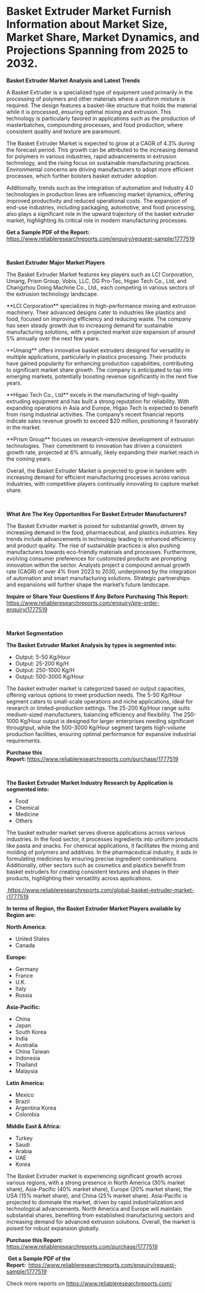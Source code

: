 <p><h1>Basket Extruder Market Furnish Information about Market Size, Market Share, Market Dynamics, and Projections Spanning from 2025 to 2032.</h1></p><p><strong>Basket Extruder Market Analysis and Latest Trends</strong></p>
<p><p>A Basket Extruder is a specialized type of equipment used primarily in the processing of polymers and other materials where a uniform mixture is required. The design features a basket-like structure that holds the material while it is processed, ensuring optimal mixing and extrusion. This technology is particularly favored in applications such as the production of masterbatches, compounding processes, and food production, where consistent quality and texture are paramount.</p><p>The Basket Extruder Market is expected to grow at a CAGR of 4.3% during the forecast period. This growth can be attributed to the increasing demand for polymers in various industries, rapid advancements in extrusion technology, and the rising focus on sustainable manufacturing practices. Environmental concerns are driving manufacturers to adopt more efficient processes, which further bolsters basket extruder adoption. </p><p>Additionally, trends such as the integration of automation and Industry 4.0 technologies in production lines are influencing market dynamics, offering improved productivity and reduced operational costs. The expansion of end-use industries, including packaging, automotive, and food processing, also plays a significant role in the upward trajectory of the basket extruder market, highlighting its critical role in modern manufacturing processes.</p></p>
<p><strong>Get a Sample PDF of the Report:&nbsp;</strong> <a href="https://www.reliableresearchreports.com/enquiry/request-sample/1777519?utm_campaign=2652&utm_medium=2&utm_source=Github&utm_content=ia&utm_term=09042025&utm_id=basket-extruder">https://www.reliableresearchreports.com/enquiry/request-sample/1777519</a></p>
<p>&nbsp;</p>
<p><strong>Basket Extruder Major Market Players</strong></p>
<p><p>The Basket Extruder Market features key players such as LCI Corporation, Umang, Prism Group, Vobis, LLC, DG Pro-Tec, Higao Tech Co., Ltd, and Changzhou Doing Machine Co., Ltd., each competing in various sectors of the extrusion technology landscape.</p><p>**LCI Corporation** specializes in high-performance mixing and extrusion machinery. Their advanced designs cater to industries like plastics and food, focused on improving efficiency and reducing waste. The company has seen steady growth due to increasing demand for sustainable manufacturing solutions, with a projected market size expansion of around 5% annually over the next few years.</p><p>**Umang** offers innovative basket extruders designed for versatility in multiple applications, particularly in plastics processing. Their products have gained popularity for enhancing production capabilities, contributing to significant market share growth. The company is anticipated to tap into emerging markets, potentially boosting revenue significantly in the next five years.</p><p>**Higao Tech Co., Ltd** excels in the manufacturing of high-quality extruding equipment and has built a strong reputation for reliability. With expanding operations in Asia and Europe, Higao Tech is expected to benefit from rising industrial activities. The company’s recent financial reports indicate sales revenue growth to exceed $20 million, positioning it favorably in the market.</p><p>**Prism Group** focuses on research-intensive development of extrusion technologies. Their commitment to innovation has driven a consistent growth rate, projected at 6% annually, likely expanding their market reach in the coming years.</p><p>Overall, the Basket Extruder Market is projected to grow in tandem with increasing demand for efficient manufacturing processes across various industries, with competitive players continually innovating to capture market share.</p></p>
<p>&nbsp;</p>
<p><strong>What Are The Key Opportunities For Basket Extruder Manufacturers?</strong></p>
<p><p>The Basket Extruder market is poised for substantial growth, driven by increasing demand in the food, pharmaceutical, and plastics industries. Key trends include advancements in technology leading to enhanced efficiency and product quality. The rise of sustainable practices is also pushing manufacturers towards eco-friendly materials and processes. Furthermore, evolving consumer preferences for customized products are prompting innovation within the sector. Analysts project a compound annual growth rate (CAGR) of over 4% from 2023 to 2030, underpinned by the integration of automation and smart manufacturing solutions. Strategic partnerships and expansions will further shape the market’s future landscape.</p></p>
<p><strong>Inquire or Share Your Questions If Any Before Purchasing This Report:</strong> <a href="https://www.reliableresearchreports.com/enquiry/pre-order-enquiry/1777519?utm_campaign=2652&utm_medium=2&utm_source=Github&utm_content=ia&utm_term=09042025&utm_id=basket-extruder">https://www.reliableresearchreports.com/enquiry/pre-order-enquiry/1777519</a></p>
<p>&nbsp;</p>
<p><strong>Market Segmentation</strong></p>
<p><strong>The Basket Extruder Market Analysis by types is segmented into:</strong></p>
<p><ul><li>Output: 5-50 Kg/Hour</li><li>Output: 25-200 Kg/H</li><li>Output: 250-1000 Kg/H</li><li>Output: 500-3000 Kg/Hour</li></ul></p>
<p><p>The basket extruder market is categorized based on output capacities, offering various options to meet production needs. The 5-50 Kg/Hour segment caters to small-scale operations and niche applications, ideal for research or limited-production settings. The 25-200 Kg/Hour range suits medium-sized manufacturers, balancing efficiency and flexibility. The 250-1000 Kg/Hour output is designed for larger enterprises needing significant throughput, while the 500-3000 Kg/Hour segment targets high-volume production facilities, ensuring optimal performance for expansive industrial requirements.</p></p>
<p><strong>Purchase this Report:&nbsp;</strong><a href="https://www.reliableresearchreports.com/purchase/1777519?utm_campaign=2652&utm_medium=2&utm_source=Github&utm_content=ia&utm_term=09042025&utm_id=basket-extruder">https://www.reliableresearchreports.com/purchase/1777519</a></p>
<p>&nbsp;</p>
<p><strong>The Basket Extruder Market Industry Research by Application is segmented into:</strong></p>
<p><ul><li>Food</li><li>Chemical</li><li>Medicine</li><li>Others</li></ul></p>
<p><p>The basket extruder market serves diverse applications across various industries. In the food sector, it processes ingredients into uniform products like pasta and snacks. For chemical applications, it facilitates the mixing and molding of polymers and additives. In the pharmaceutical industry, it aids in formulating medicines by ensuring precise ingredient combinations. Additionally, other sectors such as cosmetics and plastics benefit from basket extruders for creating consistent textures and shapes in their products, highlighting their versatility across applications.</p></p>
<p><a href="https://www.reliableresearchreports.com/global-basket-extruder-market-r1777519?utm_campaign=2652&utm_medium=2&utm_source=Github&utm_content=ia&utm_term=09042025&utm_id=basket-extruder">&nbsp;https://www.reliableresearchreports.com/global-basket-extruder-market-r1777519</a></p>
<p><strong>In terms of Region, the Basket Extruder Market Players available by Region are:</strong></p>
<p>
    <p> <strong> North America: </strong>
        <ul>
            <li>United States</li>
            <li>Canada</li>
        </ul>
        </p> 
    <p> <strong> Europe: </strong>
        <ul>
            <li>Germany</li>
            <li>France</li>
            <li>U.K.</li>
            <li>Italy</li>
            <li>Russia</li>
        </ul>
        </p> 
    <p> <strong> Asia-Pacific: </strong>
        <ul>
            <li>China</li>
            <li>Japan</li>
            <li>South Korea</li>
            <li>India</li>
            <li>Australia</li>
            <li>China Taiwan</li>
            <li>Indonesia</li>
            <li>Thailand</li>
            <li>Malaysia</li>
        </ul>
        </p> 
    <p> <strong> Latin America: </strong>
        <ul>
            <li>Mexico</li>
            <li>Brazil</li>
            <li>Argentina Korea</li>
            <li>Colombia</li>
        </ul>
        </p> 
    <p> <strong> Middle East & Africa: </strong>
        <ul>
            <li>Turkey</li>
            <li>Saudi</li>
            <li>Arabia</li>
            <li>UAE</li>
            <li>Korea</li>
        </ul>
    </p>
    </p>
<p><p>The Basket Extruder market is experiencing significant growth across various regions, with a strong presence in North America (30% market share), Asia-Pacific (40% market share), Europe (20% market share), the USA (15% market share), and China (25% market share). Asia-Pacific is projected to dominate the market, driven by rapid industrialization and technological advancements. North America and Europe will maintain substantial shares, benefiting from established manufacturing sectors and increasing demand for advanced extrusion solutions. Overall, the market is poised for robust expansion globally.</p></p>
<p><strong>Purchase this Report: </strong><a href="https://www.reliableresearchreports.com/purchase/1777519?utm_campaign=2652&utm_medium=2&utm_source=Github&utm_content=ia&utm_term=09042025&utm_id=basket-extruder">https://www.reliableresearchreports.com/purchase/1777519</a></p>
<p>&nbsp;<strong>Get a Sample PDF of the Report:&nbsp;&nbsp;</strong><a href="https://www.reliableresearchreports.com/enquiry/request-sample/1777519?utm_campaign=2652&utm_medium=2&utm_source=Github&utm_content=ia&utm_term=09042025&utm_id=basket-extruder">https://www.reliableresearchreports.com/enquiry/request-sample/1777519</a></p>
<p><strong></strong></p>
<p>Check more reports on <a href="https://www.reliableresearchreports.com/?utm_campaign=2652&utm_medium=2&utm_source=Github&utm_content=ia&utm_term=09042025&utm_id=basket-extruder">https://www.reliableresearchreports.com/</a></p>